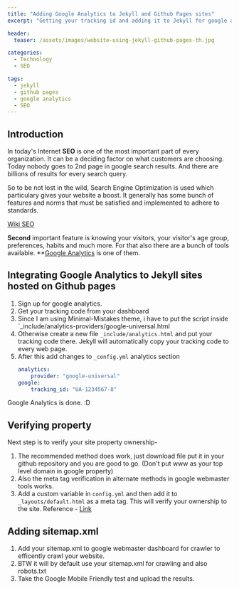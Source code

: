```yaml
---
title: "Adding Google Analytics to Jekyll and Github Pages sites"
excerpt: "Getting your tracking id and adding it to Jekyll for google analytics"

header:
  teaser: /assets/images/website-using-jekyll-github-pages-th.jpg

categories:
  - Technology
  - SEO

tags:
  - jekyll
  - github pages
  - google analytics
  - SEO
---
```


## Introduction

In today's Internet **SEO** is one of the most important part of every organization. It can be a deciding factor on what customers are choosing. Today nobody goes to 2nd page in google search results. And there are billions of results for every search query.

So to be not lost in the wild, Search Engine Optimization is used which particulary gives your website a boost. It generally has some bunch of features and norms that must be satisfied and implemented to adhere to standards.

[Wiki SEO](https://en.wikipedia.org/wiki/Search_engine_optimization)

**Second** important feature is knowing your visitors, your visitor's age group, preferences, habits and much more. For that also there are a bunch of tools available.
**[Google Analytics](https://www.google.co.in/analytics/) is one of them.

## Integrating Google Analytics to Jekyll sites hosted on Github pages
1. Sign up for google analytics.
2. Get your tracking code from your dashboard
3. Since I am using Minimal-Mistakes theme, i have to put the script inside `_include/analytics-providers/google-universal.html
4. Otherwise create a new file `_include/analytics.html` and put your tracking code there. Jekyll will automatically copy your tracking code to every web page.
5. After this add changes to `_config.yml` analytics section
	```yaml
	analytics:
  		provider: "google-universal"
  	google:
    	tracking_id: "UA-1234567-8"
    ```

Google Analytics is done. :D

## Verifying property

Next step is to verify your site property ownership-
1. The recommended method does work, just download file put it in your github repository and you are good to go. (Don't put www as your top level domain in google property)
2. Also the meta tag verification in alternate methods in google webmaster tools works.
3. Add a custom variable in `config.yml` and then add it to `_layouts/default.html` as a meta tag. This will verify your ownership to the site. Reference - [Link](https://github.com/jekyll/jekyll/issues/3514)

## Adding sitemap.xml
1. Add your sitemap.xml to google webmaster dashboard for crawler to efficently crawl your website.
2. BTW it will by default use your sitemap.xml for crawling and also robots.txt
3. Take the Google Mobile Friendly test and upload the results.